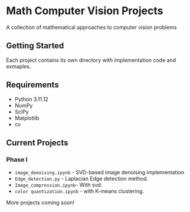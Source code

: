 # Math Computer Vision Projects

A collection of mathematical approaches to computer vision problems



## Getting Started

Each project contains its own directory with implementation code and  exmaples.

## Requirements

- Python 3.11.12
- NumPy
- SciPy
- Matplotlib
- cv

## Current Projects
### Phase I
- `image_denoising.ipynb` - SVD-based image denoising implementation
- `Edge_detection.py` - Laplacian Edge  detection method.
- `Image_compression.ipynb`- With svd.
- `color quantization.ipynb` - with K-means clustering.

More projects coming soon!

